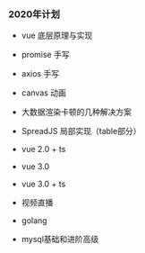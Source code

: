 ### 2020年计划

- vue 底层原理与实现

- promise 手写

- axios 手写

- canvas 动画

- 大数据渲染卡顿的几种解决方案

- SpreadJS 局部实现（table部分）

- vue 2.0 + ts

- vue 3.0

- vue 3.0 + ts

- 视频直播

- golang

- mysql基础和进阶高级